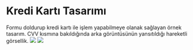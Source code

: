 # Kredi Kartı Tasarımı
Formu doldurup kredi kartı ile işlem yapabilmeye olanak sağlayan örnek tasarım.  CVV kısmına bakıldığında arka görüntüsünün yansıtıldığı hareketli görsellik.
<img src="image/onyuz.jpg">
<img src="image/arkayuz.jpg">
